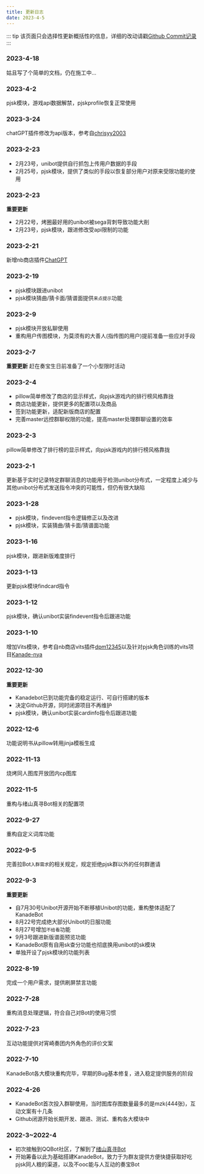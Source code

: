 ```yaml
---
title: 更新日志
date: 2023-4-5
---
```


::: tip
该页面只会选择性更新概括性的信息，详细的改动请戳[Github Commit记录](https://github.com/cYanosora/kndbot/commits/main)
:::

### 2023-4-18
姑且写了个简单的文档，仍在施工中...

### 2023-4-2
pjsk模块，游戏api数据解禁，pjskprofile恢复正常使用

### 2023-3-24
chatGPT插件修改为api版本，参考自[chrisyy2003](https://github.com/chrisyy2003/nonebot-plugin-gpt3)

### 2023-2-23
* 2月23号，unibot提供自行抓包上传用户数据的手段
* 2月25号，pjsk模块，提供了类似的手段以恢复部分用户对原来受限功能的使用

### 2023-2-23
**重要更新**
* 2月22号，烤圈最好用的unibot被sega背刺导致功能大削
* 2月23号，pjsk模块，跟进修改受api限制的功能

### 2023-2-21
新增nb商店插件[ChatGPT](https://github.com/A-kirami/nonebot-plugin-chatgpt)

### 2023-2-19
* pjsk模块跟进unibot
* pjsk模块猜曲/猜卡面/猜谱面提供`来点提示`功能

### 2023-2-9
* pjsk模块开放私聊使用
* 重构用户传图模块，为莫须有的大善人(指传图的用户)提前准备一些应对手段

### 2023-2-7
**重要更新**
赶在奏宝生日前准备了一个小型限时活动

### 2023-2-4
* pillow简单修改了商店的显示样式，向pjsk游戏内的排行榜风格靠拢
* 商店功能更新，提供更多的配置项以及商品
* 签到功能更新，适配新版商店的配置
* 完善master远控群聊权限的功能，提高master处理群聊设置的效率

### 2023-2-3
pillow简单修改了排行榜的显示样式，向pjsk游戏内的排行榜风格靠拢

### 2023-2-1
更新基于实时记录特定群聊消息的功能用于检测unibot分布式，一定程度上减少与其他unibot分布式发送指令冲突的可能性，但仍有很大缺陷

### 2023-1-28
* pjsk模块，findevent指令逻辑修正以及改进
* pjsk模块，实装猜曲/猜卡面/猜谱面功能

### 2023-1-16
pjsk模块，跟进新版难度排行

### 2023-1-13
更新pjsk模块findcard指令

### 2023-1-12
pjsk模块，确认unibot实装findevent指令后跟进功能

### 2023-1-10
增加Vits模块，参考自nb商店vits插件[dpm12345](https://github.com/dpm12345/nonebot_plugin_tts_gal)以及针对pjsk角色训练的vits项目[Kanade-nya](https://github.com/Kanade-nya/PJSK-Vits-Uni)

### 2022-12-30
**重要更新**
* Kanadebot已到功能完备的稳定运行、可自行搭建的版本
* 决定Github开源，同时闭源项目不再维护
* pjsk模块，确认unibot实装cardinfo指令后跟进功能

### 2022-12-6
功能说明书从pillow转用jinja模板生成

### 2022-11-13
烧烤同人图库开放团内cp图库

### 2022-11-5
重构与绪山真寻Bot相关的配置项

### 2022-9-27
重构自定义词库功能

### 2022-9-5
完善拉Bot`入群需求`的相关规定，规定拒绝pjsk群以外的任何群邀请

### 2022-9-3
**重要更新**
* 自7月30号Unibot开源开始不断移植Unibot的功能，重构整体适配了KanadeBot
* 8月22号完成绝大部分Unibot的日服功能
* 8月27号增加`不给看`功能
* 9月3号跟进新版谱面预览功能
* KanadeBot原有自用sk查分功能也彻底换用unibot的sk模块
* 单独开设了pjsk模块的功能列表

### 2022-8-19
完成一个用户需求，提供刷屏禁言功能

### 2022-7-28
重构消息处理逻辑，符合自己对Bot的使用习惯

### 2022-7-23
互动功能提供对宵崎奏团内外角色的评价文案

### 2022-7-10
KanadeBot各大模块重构完毕，早期的Bug基本修复，进入稳定提供服务的阶段

### 2022-4-26
* KanadeBot首次投入群聊使用，当时图库存图数量最多的是mzk(444张)，互动文案有十几条
* Github闭源开始长期开发、跟进、测试、重构各大模块中

### 2022-3~2022-4
* 初次接触到QQBot社区，了解到了[绪山真寻Bot](https://github.com/HibiKier/zhenxun_bot/)
* 开始筹备以此为基础搭建KanadeBot，致力于为群友提供方便快捷获取好吃pjsk同人粮的渠道，以及不ooc能与人互动的奏宝Bot
